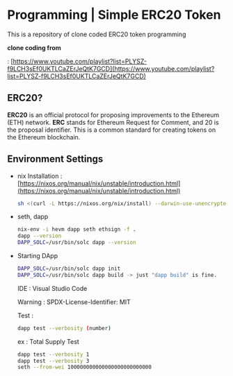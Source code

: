 # Programming | Simple ERC20 Token
This is a repository of clone coded ERC20 token programming


**clone coding from**

 : [https://www.youtube.com/playlist?list=PLYSZ-f9LCH3sEf0UKTLCaZErJeQtK7GCD](https://www.youtube.com/playlist?list=PLYSZ-f9LCH3sEf0UKTLCaZErJeQtK7GCD)

## ERC20?

**ERC20** is an official protocol for proposing improvements to the Ethereum (ETH) network. **ERC** stands for Ethereum Request for Comment, and 20 is the proposal identifier. This is a common standard for creating tokens on the Ethereum blockchain.

## Environment Settings

- nix Installation : [https://nixos.org/manual/nix/unstable/introduction.html](https://nixos.org/manual/nix/unstable/introduction.html)

    ```bash
    sh <(curl -L https://nixos.org/nix/install) --darwin-use-unencrypted-nix-store-volume
    ```

- seth, dapp

    ```bash
    nix-env -i hevm dapp seth ethsign -f .
    dapp --version
    DAPP_SOLC=/usr/bin/solc dapp --version
    ```

- Starting DApp

    ```bash
    DAPP_SOLC=/usr/bin/solc dapp init
    DAPP_SOLC=/usr/bin/solc dapp build -> just "dapp build" is fine.
    ```

    IDE : Visual Studio Code

    Warning : SPDX-License-Identifier: MIT

    Test :

    ```bash
    dapp test --verbosity (number)
    ```

    ex : Total Supply Test

    ```bash
    dapp test --verbosity 1
    dapp test --verbosity 3
    seth --from-wei 100000000000000000000000000
    ```
